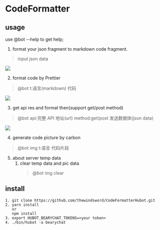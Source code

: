 # CodeFormatter

## usage
use @bot --help to get help;

1. format your json fragment to markdown code fragment.
> input json data

![](https://s1.ax1x.com/2018/10/24/isw4fJ.png)

2. format code by Prettier 
> @bot t:语言(markdown) 代码 

![](https://s1.ax1x.com/2018/10/24/iswIp9.png)

3. get api res and format then(support get/post method)
> @bot api:完整 API 地址(url) method:get/post 发送数据体(json data)

![](https://s1.ax1x.com/2018/10/24/is0Mn0.png)

4. generate code picture by carbon
> @bot img t:语言 代码片段

5. about server temp data
    1. clear temp data and pic data
        > @bot img clear

## install 
```
1. git clone https://github.com/thewindsword/CodeFormatterHubot.git
2. yarn install 
   or 
   npm install
3. export HUBOT_BEARYCHAT_TOKENS=<your token>
4. ./bin/hubot -a bearychat
```

